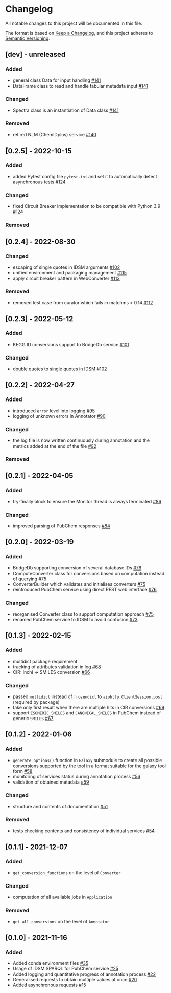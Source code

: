# Changelog
All notable changes to this project will be documented in this file.

The format is based on [Keep a Changelog](https://keepachangelog.com/en/1.0.0/),
and this project adheres to [Semantic Versioning](https://semver.org/spec/v2.0.0.html).


## [dev] - unreleased
### Added
* general class Data for input handling [#141](https://github.com/RECETOX/MSMetaEnhancer/pull/141)
* DataFrame class to read and handle tabular metadata input [#141](https://github.com/RECETOX/MSMetaEnhancer/pull/141)
### Changed
* Spectra class is an instantiation of Data class [#141](https://github.com/RECETOX/MSMetaEnhancer/pull/141)
### Removed
* retired NLM (ChemIDplus) service [#140](https://github.com/RECETOX/MSMetaEnhancer/pull/140)

## [0.2.5] - 2022-10-15
### Added
* added Pytest config file `pytest.ini` and set it to automatically detect asynchronous tests [#124](https://github.com/RECETOX/MSMetaEnhancer/pull/124)
### Changed
* fixed Circuit Breaker implementation to be compatible with Python 3.9 [#124](https://github.com/RECETOX/MSMetaEnhancer/pull/124)
### Removed

## [0.2.4] - 2022-08-30
### Changed
* escaping of single quotes in IDSM arguments [#102](https://github.com/RECETOX/MSMetaEnhancer/issues/102)
* unified environment and packaging management [#115](https://github.com/RECETOX/MSMetaEnhancer/issues/115)
* apply circuit breaker pattern in WebConverter [#113](https://github.com/RECETOX/MSMetaEnhancer/issues/113)
### Removed
* removed test case from curator which fails in matchms > 0.14 [#112](https://github.com/RECETOX/MSMetaEnhancer/issues/112)

## [0.2.3] - 2022-05-12
### Added
* KEGG ID conversions support to BridgeDb service [#101](https://github.com/RECETOX/MSMetaEnhancer/issues/101)
### Changed
* double quotes to single quotes in IDSM [#102](https://github.com/RECETOX/MSMetaEnhancer/issues/102)

## [0.2.2] - 2022-04-27
### Added
* introduced `error` level into logging [#95](https://github.com/RECETOX/MSMetaEnhancer/issues/95)
* logging of unknown errors in Annotator [#90](https://github.com/RECETOX/MSMetaEnhancer/issues/90) 
### Changed
* the log file is now written continuously during annotation and the metrics added at the end of the file [#92](https://github.com/RECETOX/MSMetaEnhancer/issues/92)
### Removed

## [0.2.1] - 2022-04-05
### Added
* try-finally block to ensure the Monitor thread is always terminated [#86](https://github.com/RECETOX/MSMetaEnhancer/issues/86)
### Changed
* improved parsing of PubChem responses [#84](https://github.com/RECETOX/MSMetaEnhancer/issues/84)

## [0.2.0] - 2022-03-19
### Added
* BridgeDb supporting conversion of several database IDs [#76](https://github.com/RECETOX/MSMetaEnhancer/issues/76)
* ComputeConverter class for conversions based on computation instead of querying [#75](https://github.com/RECETOX/MSMetaEnhancer/issues/75)
* ConverterBuilder which validates and initialises converters [#75](https://github.com/RECETOX/MSMetaEnhancer/issues/75)
* reintroduced PubChem service using direct REST web interface [#76](https://github.com/RECETOX/MSMetaEnhancer/issues/76)
### Changed
* reorganised Converter class to support computation approach [#75](https://github.com/RECETOX/MSMetaEnhancer/issues/75)
* renamed PubChem service to IDSM to avoid confusion [#73](https://github.com/RECETOX/MSMetaEnhancer/issues/73)

## [0.1.3] - 2022-02-15
### Added
* multidict package requirement
* tracking of attributes validation in log [#68](https://github.com/RECETOX/MSMetaEnhancer/issues/68)
* CIR: Inchi -> SMILES conversion [#66](https://github.com/RECETOX/MSMetaEnhancer/issues/66)
### Changed
* passed `multidict` instead of `frozendict` to `aiohttp.ClientSession.post` (required by package)
* take only first result when there are multiple hits in CIR conversions [#69](https://github.com/RECETOX/MSMetaEnhancer/issues/69)
* support `ISOMERIC_SMILES` and `CANONICAL_SMILES` in PubChem instead of generic `SMILES` [#67](https://github.com/RECETOX/MSMetaEnhancer/issues/67)

## [0.1.2] - 2022-01-06
### Added
- `generate_options()` function in `Galaxy` submodule to create all possible conversions supported by the tool in a format suitable for the galaxy tool form [#58](https://github.com/RECETOX/MSMetaEnhancer/pull/58)
- monitoring of services status during annotation process [#56](https://github.com/RECETOX/MSMetaEnhancer/issues/56)
- validation of obtained metadata [#59](https://github.com/RECETOX/MSMetaEnhancer/issues/59)
### Changed
- structure and contents of documentation [#51](https://github.com/RECETOX/MSMetaEnhancer/pull/51)
### Removed
- tests checking contents and consistency of individual services [#54](https://github.com/RECETOX/MSMetaEnhancer/pull/61)

## [0.1.1] - 2021-12-07
### Added
- `get_conversion_functions` on the level of `Converter`
### Changed
- computation of all available jobs in `Application`
### Removed
- `get_all_conversions` on the level of `Annotator`

## [0.1.0] - 2021-11-16
### Added
- Added conda environment files [#35](https://github.com/RECETOX/MSMetaEnhancer/pull/35)
- Usage of IDSM SPARQL for PubChem service [#25](https://github.com/RECETOX/MSMetaEnhancer/pull/25)
- Added logging and quantitative progress of annotation process [#22](https://github.com/RECETOX/MSMetaEnhancer/pull/22)
- Generalised requests to obtain multiple values at once [#20](https://github.com/RECETOX/MSMetaEnhancer/pull/20)
- Added asynchronous requests [#15](https://github.com/RECETOX/MSMetaEnhancer/pull/15)

